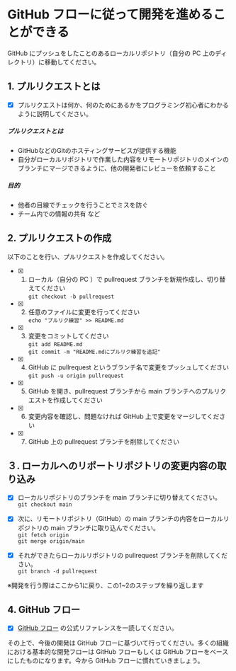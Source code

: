 # GitHub フローに従って開発を進めることができる

GitHub にプッシュをしたことのあるローカルリポジトリ（自分の PC 上のディレクトリ）に移動してください。

## 1. プルリクエストとは

- [x] プルリクエストは何か、何のためにあるかをプログラミング初心者にわかるように説明してください。  

##### プルリクエストとは  
- GitHubなどのGitのホスティングサービスが提供する機能  
- 自分がローカルリポジトリで作業した内容をリモートリポジトリのメインのブランチにマージできるように、他の開発者にレビューを依頼すること

##### 目的  
- 他者の目線でチェックを行うことでミスを防ぐ  
- チーム内での情報の共有 など

## 2. プルリクエストの作成

以下のことを行い、プルリクエストを作成してください。

- [x] 1. ローカル（自分の PC ）で pullrequest ブランチを新規作成し、切り替えてください  
`git checkout -b pullrequest`
- [x] 2. 任意のファイルに変更を行ってください  
`echo "プルリク練習" >> README.md`
- [x] 3. 変更をコミットしてください  
`git add README.md`  
`git commit -m "README.mdにプルリク練習を追記"`
- [x] 4. GitHub に pullrequest というブランチ名で変更をプッシュしてください  
`git push -u origin pullrequest`
- [x] 5. GitHub を開き、pullrequest ブランチから main ブランチへのプルリクエストを作成してください  
- [x] 6. 変更内容を確認し、問題なければ GitHub 上で変更をマージしてください  
- [x] 7. GitHub 上の pullrequest ブランチを削除してください  
## ３. ローカルへのリポートリポジトリの変更内容の取り込み

- [x] ローカルリポジトリのブランチを main ブランチに切り替えてください。  
`git checkout main`

- [x] 次に、リモートリポジトリ（GitHub）の main ブランチの内容をローカルリポジトリの main ブランチに取り込んでください。  
`git fetch origin`  
`git merge origin/main`

- [x] それができたらローカルリポジトリの pullrequest ブランチを削除してください。  
`git branch -d pullrequest`

※開発を行う際はここから1に戻り、この1~2のステップを繰り返します

## 4. GitHub フロー

- [x] [GitHub フロー](https://docs.github.com/ja/get-started/quickstart/github-flow) の公式リファレンスを一読してください。

その上で、今後の開発は GitHub フローに基づいて行ってください。多くの組織における基本的な開発フローは GitHub フローもしくは GitHub フローをベースにしたものになります。今から GitHub フローに慣れていきましょう。
